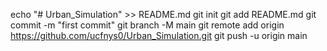 echo "# Urban_Simulation" >> README.md
git init
git add README.md
git commit -m "first commit"
git branch -M main
git remote add origin https://github.com/ucfnys0/Urban_Simulation.git
git push -u origin main

